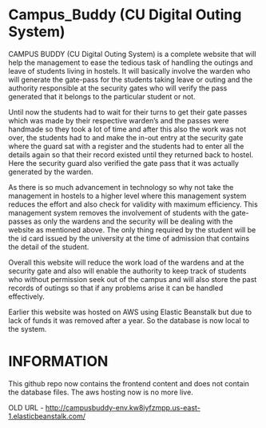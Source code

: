 # Campus_Buddy (CU Digital Outing System)
CAMPUS BUDDY (CU Digital Outing System) is a complete website that will help the management to ease the tedious task of handling the outings and leave of students living in hostels. It will basically involve the warden who will generate the gate-pass for the students taking leave or outing and the authority responsible at the security gates who will verify the pass generated that it belongs to the particular student or not.

Until now the students had to wait for their turns to get their gate passes which was made by their respective warden’s and the passes were handmade so they took a lot of time and after this also the work was not over, the students had to and make the in-out entry at the security gate where the guard sat with a register and the students had to enter all the details again so that their record existed until they returned back to hostel. Here the security guard also verified the gate pass that it was actually generated by the warden. 

As there is so much advancement in technology so why not take the management in hostels to a higher level where this management system reduces the effort and also check for validity with maximum efficiency. This management system removes the involvement of students with the gate-passes as only the wardens and the security will be dealing with the website as mentioned above. The only thing required by the student will be the id card issued by the university at the time of admission that contains the detail of the student.

Overall this website will reduce the work load of the wardens and at the security gate and also will enable the authority to keep track of students who without permission seek out of the campus and will also store the past records of outings so that if any problems arise it can be handled effectively.

Earlier this website was hosted on AWS using Elastic Beanstalk but due to lack of funds it was removed after a year. So the database is now local to the system.

# INFORMATION

This github repo now contains the frontend content and does not contain the database files.
The aws hosting now is no more live.

OLD URL - http://campusbuddy-env.kw8iyfzmpp.us-east-1.elasticbeanstalk.com/
